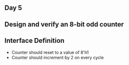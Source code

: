 ## Day 5
## Design and verify an 8-bit odd counter

## Interface Definition
- Counter should reset to a value of 8'h1
- Counter should increment by 2 on every cycle
